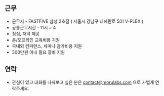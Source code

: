 ## 근무

* 근무지 - FASTFIVE 삼성 2호점 ( 서울시 강남구 테헤란로 501 V-PLEX )
* 공통근무시간 - 11시 ~ 4
* 점심, 저녁 제공
* 온/오프라인 교육비용 지원
* 국내외 컨퍼런스, 세미나 참가비용 지원
* 300만원 이내 필요 장비 지원

## 연락

* 관심이 있고 대화를 나눠보고 싶은 분은 contact@morulabs.com 으로 가볍게 연락주세요.
